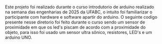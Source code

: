 Este projeto foi realizado durante o curso introdutorio de arduino realizado na semana das engenharias de 2025 da UFABC, o intuito foi familiarizar o participante com hardware e software apartir do arduino.
O seguinte codigo presente nesse diretorio foi feito durante o curso sendo um sensor de proximidade em que os led's piscam de acordo com a proximidade do objeto, para isso foi usado um sensor ultra sônico, resistores, LED's e um arduino UNO.
